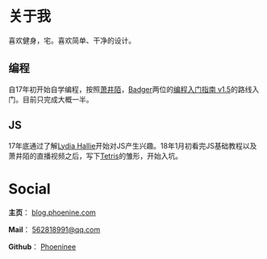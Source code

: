 # 关于我

喜欢健身，宅。喜欢简单、干净的设计。

## 编程

自17年初开始自学编程，按照[萧井陌](https://www.zhihu.com/people/xiao-jing-mo/activities)，[Badger](https://www.zhihu.com/people/badger23/activities)两位的[编程入门指南 v1.5](https://zhuanlan.zhihu.com/p/19959253)的路线入门。目前只完成大概一半。

## JS

17年底通过了解[Lydia Hallie](https://medium.com/@lydiahallie)开始对JS产生兴趣。18年1月初看完JS基础教程以及萧井陌的直播视频之后，写下[Tetris](https://github.com/phoeninee/Tetris)的雏形，开始入坑。

# Social

**主页**： [blog.phoenine.com](https://blog.phoenine.com)

**Mail**： <a href="mailto:562818991@qq.com">562818991@qq.com</a>

**Github**： [Phoeninee](https://github.com/phoeninee)

